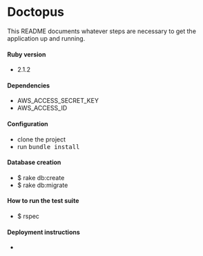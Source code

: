 Doctopus
======
This README documents whatever steps are necessary to get the application up and running.
#### Ruby version
 * 2.1.2
#### Dependencies
* AWS_ACCESS_SECRET_KEY
* AWS_ACCESS_ID
#### Configuration
 * clone the project
 * run <tt>bundle install</tt>
#### Database creation
 * $ rake db:create
 * $ rake db:migrate
#### How to run the test suite
 * $ rspec
#### Deployment instructions
* 